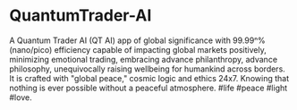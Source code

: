 # QuantumTrader-AI
 A Quantum Trader AI (QT AI) app of global significance with 99.99ⁿ% (nano/pico) efficiency capable of impacting global markets positively, minimizing emotional trading, embracing advance philanthropy, advance philosophy, unequivocally raising wellbeing for humankind across borders. It is crafted with "global peace," cosmic logic and ethics 24x7. Knowing that nothing is ever possible without a peaceful atmosphere. 
#life #peace #light #love.
